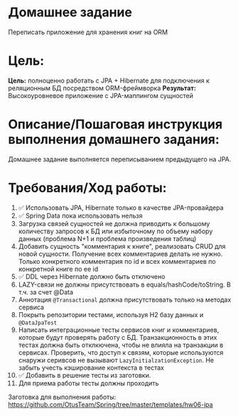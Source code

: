 # Домашнее задание

Переписать приложение для хранения книг на ORM

# Цель:

**Цель:** полноценно работать с JPA + Hibernate для подключения к реляционным БД посредством ORM-фреймворка
**Результат:** Высокоуровневое приложение с JPA-маппингом сущностей

# Описание/Пошаговая инструкция выполнения домашнего задания:

Домашнее задание выполняется переписыванием предыдущего на JPA.

# Требования/Ход работы:

1. ✅ Использовать JPA, Hibernate только в качестве JPA-провайдера
2. ✅ Spring Data пока использовать нельзя
3. Загрузка связей сущностей не должна приводить к большому количеству запросов к БД или избыточному по объему набору
   данных (проблема N+1 и проблема произведения таблиц)
4. Добавить сущность "комментария к книге", реализовать CRUD для новой сущности. Получение всех комментариев делать не
   нужно. Только конкретного комментария по id и всех комментариев по конкретной книге по ее id
5. ✅ DDL через Hibernate должно быть отключено
6. LAZY-связи не должны присутствовать в equals/hashCode/toString. В т.ч. за счет @Data
7. Аннотация `@Transactional` должна присутствовать только на методах сервиса
8. Покрыть репозитории тестами, используя H2 базу данных и `@DataJpaTest`
9. Написать интеграционные тесты сервисов книг и комментариев, которые будут проверять работу с БД. Транзакционность в
   этих тестах должна быть отклкючена, чтобы не влияла на транзакции в сервисах. Проверить, что доступ к связям, которые
   используются снаружи серивсов не вызывают `LazyInitialzationException`. Не забыть учесть кэширование контекста в
   тестах
10. ✅ Добавить в решение тесты из заготовки.
11. Для приема работы тесты должны проходить

Заготовка для выполнения работы: https://github.com/OtusTeam/Spring/tree/master/templates/hw06-jpa
